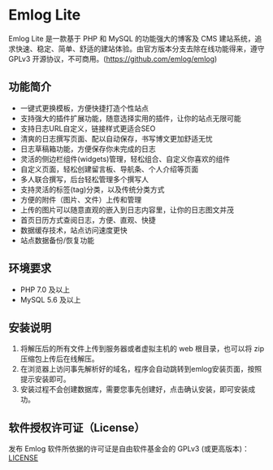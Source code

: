 # Emlog Lite

Emlog Lite 是一款基于 PHP 和 MySQL 的功能强大的博客及 CMS 建站系统，追求快速、稳定、简单、舒适的建站体验。由官方版本分支去除在线功能得来，遵守 GPLv3 开源协议，不可商用。(https://github.com/emlog/emlog)


## 功能简介

* 一键式更换模板，方便快捷打造个性站点
* 支持强大的插件扩展功能，随意选择实用的插件，让你的站点无限可能
* 支持日志URL自定义，链接样式更适合SEO
* 清爽的日志撰写页面、配以自动保存，书写博文更加舒适无忧
* 日志草稿箱功能，方便保存你未完成的日志
* 灵活的侧边栏组件(widgets)管理，轻松组合、自定义你喜欢的组件
* 自定义页面，轻松创建留言板、导航条、个人介绍等页面
* 多人联合撰写，后台轻松管理多个撰写人
* 支持灵活的标签(tag)分类，以及传统分类方式
* 方便的附件（图片、文件）上传和管理
* 上传的图片可以随意直观的嵌入到日志内容里，让你的日志图文并茂
* 首页日历方式查阅日志，方便、直观、快捷
* 数据缓存技术，站点访问速度更快
* 站点数据备份/恢复功能


## 环境要求
* PHP 7.0 及以上
* MySQL 5.6 及以上


## 安装说明
1. 将解压后的所有文件上传到服务器或者虚拟主机的 web 根目录，也可以将 zip 压缩包上传后在线解压。
2. 在浏览器上访问事先解析好的域名，程序会自动跳转到emlog安装页面，按照提示安装即可。
3. 安装过程不会创建数据库，需要您事先创建好，点击确认安装，即可安装成功。


## 软件授权许可证（License）
发布 Emlog 软件所依据的许可证是自由软件基金会的 GPLv3 (或更高版本)：[LICENSE](/license.txt)
